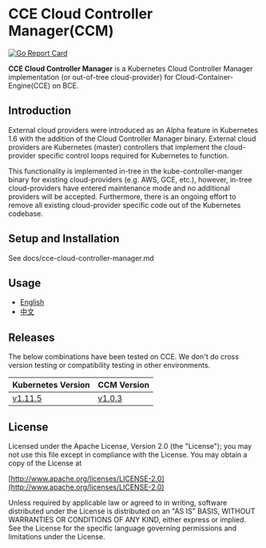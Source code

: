# CCE Cloud Controller Manager(CCM)
[![Go Report Card](https://goreportcard.com/badge/github.com/baidu/cloud-provider-baiducloud)](https://goreportcard.com/report/github.com/baidu/cloud-provider-baiducloud)

**CCE Cloud Controller Manager** is a Kubernetes Cloud Controller Manager implementation (or out-of-tree cloud-provider) for Cloud-Container-Engine(CCE) on BCE.

## Introduction

External cloud providers were introduced as an Alpha feature in Kubernetes 1.6 with the addition of the Cloud Controller Manager binary. External cloud providers are Kubernetes (master) controllers that implement the cloud-provider specific control loops required for Kubernetes to function.

This functionality is implemented in-tree in the kube-controller-manger binary for existing cloud-providers (e.g. AWS, GCE, etc.), however, in-tree cloud-providers have entered maintenance mode and no additional providers will be accepted. Furthermore, there is an ongoing effort to remove all existing cloud-provider specific code out of the Kubernetes codebase.

## Setup and Installation

See docs/cce-cloud-controller-manager.md

## Usage

- [English](docs/tutorial.md)
- [中文](docs/tutorial_zh-CN.md)

## Releases
The below combinations have been tested on CCE. We don't do cross version testing or compatibility testing in other environments. 

| Kubernetes Version  | CCM Version   |
|--------|--------|
| [v1.11.5](https://github.com/kubernetes/kubernetes/releases/tag/v1.11.5) | [v1.0.3](https://github.com/baidu/cloud-provider-baiducloud/releases/tag/v1.0.3)  |

## License

Licensed under the Apache License, Version 2.0 (the "License");
you may not use this file except in compliance with the License.
You may obtain a copy of the License at

[http://www.apache.org/licenses/LICENSE-2.0](http://www.apache.org/licenses/LICENSE-2.0)

Unless required by applicable law or agreed to in writing, software
distributed under the License is distributed on an "AS IS" BASIS,
WITHOUT WARRANTIES OR CONDITIONS OF ANY KIND, either express or implied.
See the License for the specific language governing permissions and
limitations under the License.
